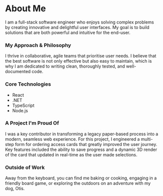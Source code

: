 # About Me

I am a full-stack software engineer who enjoys solving complex problems by creating innovative and delightful user interfaces. My goal is to build solutions that are both powerful and intuitive for the end-user.

### My Approach & Philosophy

I thrive in collaborative, agile teams that prioritise user needs. I believe that the best software is not only effective but also easy to maintain, which is why I am dedicated to writing clean, thoroughly tested, and well-documented code.

### Core Technologies

* React
* .NET
* TypeScript
* Node.js

### A Project I'm Proud Of

I was a key contributor in transforming a legacy paper-based process into a modern, seamless web experience. For this project, I engineered a multi-step form for ordering access cards that greatly improved the user journey. Key features included the ability to save progress and a dynamic 3D render of the card that updated in real-time as the user made selections.

### Outside of Work

Away from the keyboard, you can find me baking or cooking, engaging in a friendly board game, or exploring the outdoors on an adventure with my dog, Otis.